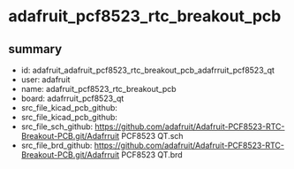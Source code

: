 # adafruit_pcf8523_rtc_breakout_pcb
 
## summary 
* id: adafruit_adafruit_pcf8523_rtc_breakout_pcb_adafrruit_pcf8523_qt
* user: adafruit
* name: adafruit_pcf8523_rtc_breakout_pcb
* board: adafrruit_pcf8523_qt
* src_file_kicad_pcb_github: 
* src_file_kicad_pcb_github: 
* src_file_sch_github: https://github.com/adafruit/Adafruit-PCF8523-RTC-Breakout-PCB.git/Adafrruit PCF8523 QT.sch
* src_file_brd_github: https://github.com/adafruit/Adafruit-PCF8523-RTC-Breakout-PCB.git/Adafrruit PCF8523 QT.brd




